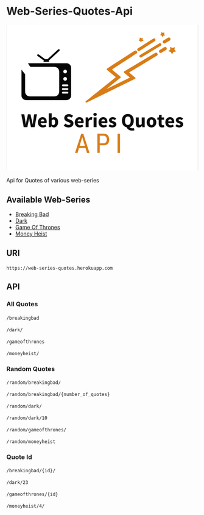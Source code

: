 # Web-Series-Quotes-Api

![web-series-quotes-title](web-series-quotes-title.png)

Api for Quotes of various web-series

## Available Web-Series

- [Breaking Bad](https://web-series-quotes.herokuapp.com/breakingbad)
- [Dark](https://web-series-quotes.herokuapp.com/dark)
- [Game Of Thrones](https://web-series-quotes.herokuapp.com/gameofthrones)
- [Money Heist](https://web-series-quotes.herokuapp.com/moneyheist)

## URI

```https://web-series-quotes.herokuapp.com```

## API

### All Quotes

```/breakingbad```

```/dark/```

```/gameofthrones```

```/moneyheist/```

### Random Quotes

```/random/breakingbad/```

```/random/breakingbad/{number_of_quotes}```

```/random/dark/```

```/random/dark/10```

```/random/gameofthrones/```

```/random/moneyheist```

### Quote Id

```/breakingbad/{id}/```

```/dark/23```

```/gameofthrones/{id}```

```/moneyheist/4/```
